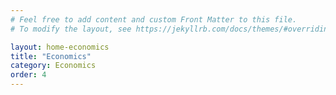 ```yaml
---
# Feel free to add content and custom Front Matter to this file.
# To modify the layout, see https://jekyllrb.com/docs/themes/#overriding-theme-defaults

layout: home-economics
title: "Economics"
category: Economics
order: 4
---
```

